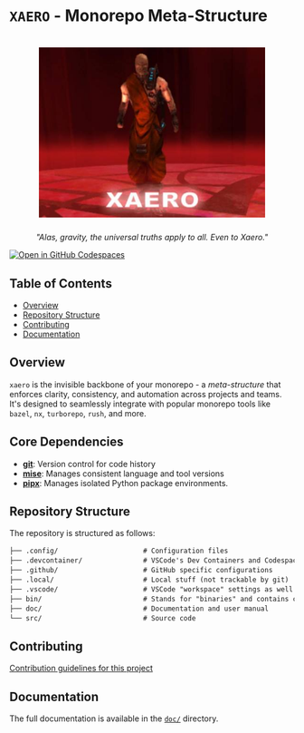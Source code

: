 # `XAERO` - Monorepo Meta-Structure

<div align="center">
  <h1>
    <a href="https://github.com/alekbuza/xaero">
      <img src="assets/xaero.png" alt="xaero" width="400"/><br/>
    </a>
  </h1>
  <p>
    <em>
      "Alas, gravity, the universal truths apply to all. Even to Xaero."
    </em>
  </p>
</div>

[![Open in GitHub Codespaces](https://github.com/codespaces/badge.svg)](https://codespaces.new/alekbuza/xaero)

## Table of Contents

- [Overview](#overview)
- [Repository Structure](#repository-structure)
- [Contributing](#contributing)
- [Documentation](#documentation)

## Overview

`xaero` is the invisible backbone of your monorepo - a *meta-structure* that enforces clarity, consistency, and automation across projects and teams. It's designed to seamlessly integrate with popular monorepo tools like `bazel`, `nx`, `turborepo`, `rush`, and more.

## Core Dependencies

- [**git**](https://git-scm.com/): Version control for code history
- [**mise**](https://mise.jdx.dev/): Manages consistent language and tool versions
- [**pipx**](https://pipx.pypa.io/stable/): Manages isolated Python package environments.

## Repository Structure

The repository is structured as follows:

```txt
├── .config/                     # Configuration files
├── .devcontainer/               # VSCode's Dev Containers and Codespaces configuration
├── .github/                     # GitHub specific configurations
├── .local/                      # Local stuff (not trackable by git)
├── .vscode/                     # VSCode "workspace" settings as well as debugging and task configurations
├── bin/                         # Stands for "binaries" and contains certain fundamental utilities
├── doc/                         # Documentation and user manual
└── src/                         # Source code
```

## Contributing

[Contribution guidelines for this project](.github/CONTRIBUTING.md)

## Documentation

The full documentation is available in the [`doc/`](doc/) directory.
